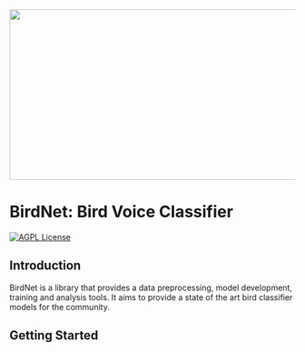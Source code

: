 <img src="https://happymag.tv/wp-content/uploads/2020/04/Webp.net-resizeimage-9-2.jpg" height=300px; width=800px>

# BirdNet: Bird Voice Classifier

[![AGPL License](https://img.shields.io/badge/license-AGPL-blue.svg)](http://www.gnu.org/licenses/agpl-3.0)

## Introduction

BirdNet is a library that provides a data preprocessing, model development, training and analysis tools. It aims to provide a state of the art bird classifier models for the community.

## Getting Started

